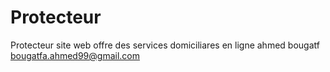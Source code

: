 # Protecteur
Protecteur site web offre des services domiciliares en ligne 
ahmed bougatf
bougatfa.ahmed99@gmail.com
